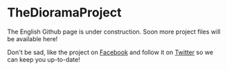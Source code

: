 # TheDioramaProject
The English Github page is under construction. Soon more project files will be available here!

Don't be sad, like the project on [Facebook](https://www.facebook.com/thedioramaproject/) and follow it on [Twitter](https://twitter.com/dioramaproject) so we can keep you up-to-date! 

